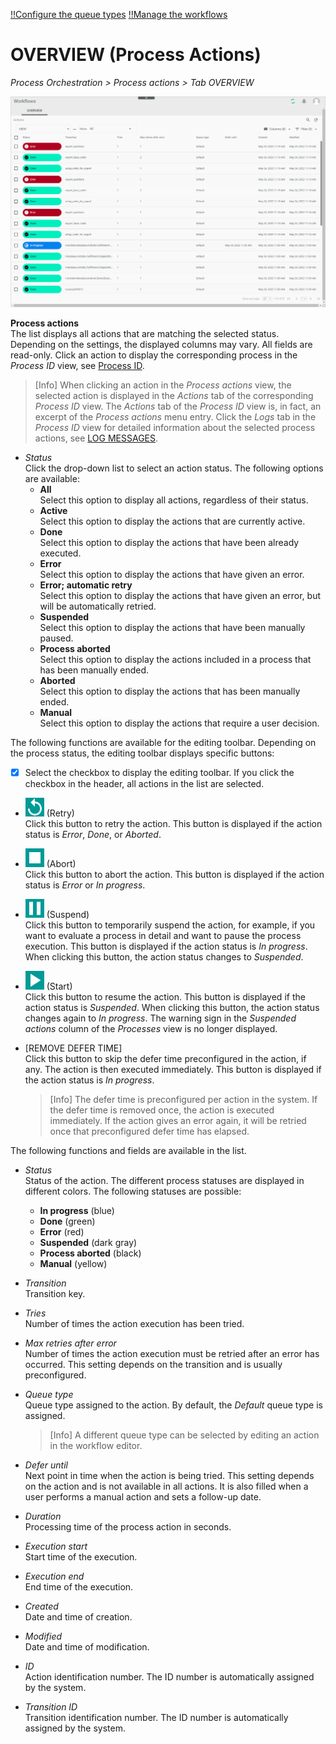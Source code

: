 [!!Configure the queue types](../Integration/01_ConfigureQueueTypes.md)
[!!Manage the workflows](../Operation/01_ManageWorkflows.md)

# OVERVIEW (Process Actions)

*Process Orchestration > Process actions > Tab OVERVIEW*

![Actions](../../Assets/Screenshots/ActindoWorkFlow/ProcessActions/ProcessActions.png "[Actions]")

**Process actions**   
The list displays all actions that are matching the selected status. Depending on the settings, the displayed columns may vary. All fields are read-only. Click an action to display the corresponding process in the *Process ID* view, see [Process ID](./03a_Processes.md#process-id).

> [Info] When clicking an action in the *Process actions* view, the selected action is displayed in the *Actions* tab of the corresponding *Process ID* view. The *Actions* tab of the *Process ID* view is, in fact, an excerpt of the *Process actions* menu entry. Click the *Logs* tab in the *Process ID* view for detailed information about the selected process actions, see [LOG MESSAGES](./06a_Logs.md).

- *Status*  
    Click the drop-down list to select an action status. The following options are available:  
    - **All**  
        Select this option to display all actions, regardless of their status.   
    - **Active**   
         Select this option to display the actions that are currently active.
    - **Done**  
        Select this option to display the actions that have been already executed.  
    - **Error**  
        Select this option to display the actions that have given an error.
    - **Error; automatic retry**   
        Select this option to display the actions that have given an error, but will be automatically retried.
    - **Suspended**  
        Select this option to display the actions that have been manually paused. 
    - **Process aborted**  
        Select this option to display the actions included in a process that has been manually ended.
    - **Aborted**   
        Select this option to display the actions that has been manually ended.
    - **Manual**    
        Select this option to display the actions that require a user decision.

The following functions are available for the editing toolbar. Depending on the process status, the editing toolbar displays specific buttons:

- [x]    
    Select the checkbox to display the editing toolbar. If you click the checkbox in the header, all actions in the list are selected.

- ![Retry](../../Assets/Icons/Retry01.png "[Retry]") (Retry)  
    Click this button to retry the action. This button is displayed if the action status is *Error*, *Done*, or *Aborted*.

- ![Abort](../../Assets/Icons/Stop.png "[Retry]") (Abort)    
    Click this button to abort the action. This button is displayed if the action status is *Error* or *In progress*.

- ![Suspend](../../Assets/Icons/Pause.png "[Suspend]") (Suspend)  
    Click this button to temporarily suspend the action, for example, if you want to evaluate a process in detail and want to pause the process execution. This button is displayed if the action status is *In progress*<!---Status "In progress" gibt es nicht mehr. Status Active?-->. When clicking this button, the action status changes to *Suspended*.

- ![Start](../../Assets/Icons/Play.png "[Start]") (Start)  
    Click this button to resume the action. This button is displayed if the action status is *Suspended*. When clicking this button, the action status changes again to *In progress*. The warning sign in the *Suspended actions* column of the *Processes* view is no longer displayed.

- [REMOVE DEFER TIME]  
    Click this button to skip the defer time preconfigured in the action, if any. The action is then executed immediately. This button is displayed if the action status is *In progress*<!---Status "In progress" gibt es nicht mehr. Status Active?-->.

    > [Info] The defer time is preconfigured per action in the system. If the defer time is removed once, the action is executed immediately. If the action gives an error again, it will be retried once that preconfigured defer time has elapsed.


The following functions and fields are available in the list.

- *Status*  
    Status of the action. The different process statuses are displayed in different colors. The following statuses are possible:   
    - **In progress** (blue)   
    - **Done** (green)   
    - **Error** (red)     
    - **Suspended** (dark gray)  
    - **Process aborted** (black)
    - **Manual** (yellow)   

- *Transition*  
    Transition key.

- *Tries*  
    Number of times the action execution has been tried.

- *Max retries after error*  
    Number of times the action execution must be retried after an error has occurred. This setting depends on the transition and is usually preconfigured. 

- *Queue type*  
    Queue type assigned to the action. By default, the *Default* queue type is assigned.

    > [Info] A different queue type can be selected by editing an action in the workflow editor.

- *Defer until*  
    Next point in time when the action is being tried. This setting depends on the action and is not available in all actions. It is also filled when a user performs a manual action and sets a follow-up date.

-  *Duration*   
    Processing time of the process action in seconds.

- *Execution start*   
    Start time of the execution.

- *Execution end*   
    End time of the execution.
<!-- zurzeit noch nicht aktiv
- *Profile*   
    Click the *Profile* link that was created for the action.   
    The run report is displayed in a new browser window. For detailed information, see [Profile](06d_Profile.md).-->

- *Created*  
    Date and time of creation.

- *Modified*  
    Date and time of modification.

- *ID*  
    Action identification number. The ID number is automatically assigned by the system.

- *Transition ID*  
    Transition identification number. The ID number is automatically assigned by the system.
